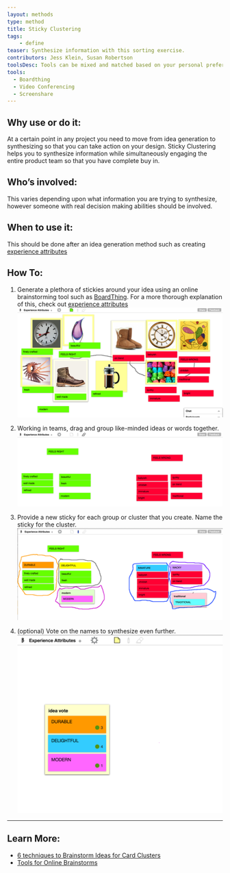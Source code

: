 ```yaml
---
layout: methods
type: method
title: Sticky Clustering
tags:
    - define
teaser: Synthesize information with this sorting exercise.
contributors: Jess Klein, Susan Robertson
toolsDesc: Tools can be mixed and matched based on your personal preference.
tools:
  - Boardthing
  - Video Conferencing
  - Screenshare
---
```



## Why use or do it:

At a certain point in any project you need to move from idea generation to synthesizing so that you can take action on your design. Sticky Clustering helps you to synthesize information while simultaneously engaging the entire product team so that you have complete buy in.

## Who’s involved:

This varies depending upon what information you are trying to synthesize, however someone with real decision making abilities should be involved.

## When to use it:

This should be done after an idea generation method such as creating [experience attributes](/methods/experience-attributes/)

## How To:

1. Generate a plethora of stickies around your idea using an online brainstorming tool such as [BoardThing](http://boardthing.com). For a more thorough explanation of this, check out [experience attributes](/methods/experience-attributes/)
    ![idea generation](/img/methods/clustering-1.png)

2. Working in teams, drag and group like-minded ideas or words together.
    ![group like-minded ideas](/img/methods/clustering-2.png)

3. Provide a new sticky for each group or cluster that you create. Name the sticky for the cluster.
    ![group and name clusters](/img/methods/clustering-3.png)

4. (optional) Vote on the names to synthesize even further.
    ![vote on ideas](/img/methods/clustering-4.png)

---

## Learn More:

* [6 techniques to Brainstorm Ideas for Card Clusters](http://www.avasbutler.com/six-techniques-to-brainstorm-ideas-4-card-clusters/#.V4zrzJMrKRs)
* [Tools for Online Brainstorms](http://blog.lucidmeetings.com/blog/25-tools-for-online-brainstorming-and-decision-making-in-meetings)
